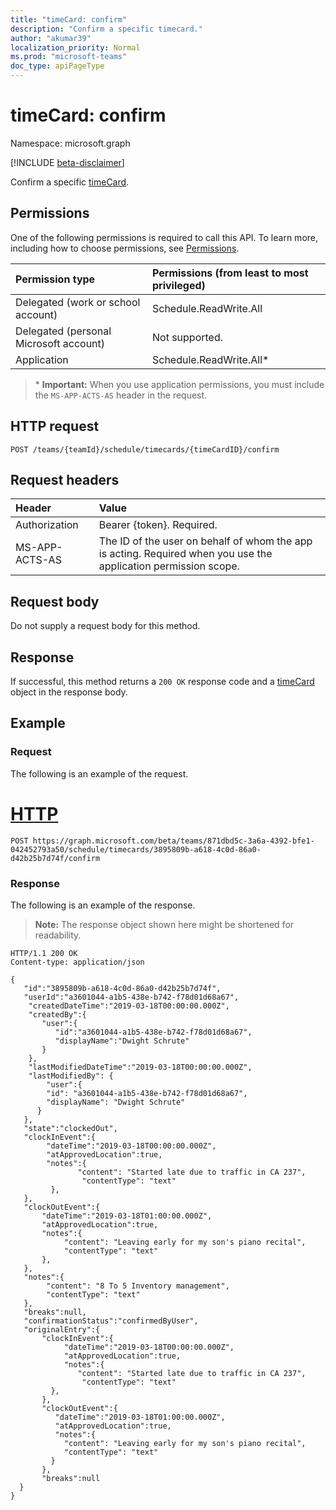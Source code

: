 ```yaml
---
title: "timeCard: confirm"
description: "Confirm a specific timecard."
author: "akumar39"
localization_priority: Normal
ms.prod: "microsoft-teams"
doc_type: apiPageType
---
```


# timeCard: confirm

Namespace: microsoft.graph

[!INCLUDE [beta-disclaimer](../../includes/beta-disclaimer.md)]

Confirm a specific [timeCard](../resources/timeCard.md).

## Permissions

One of the following permissions is required to call this API. To learn more, including how to choose permissions, see [Permissions](/graph/permissions-reference).

|Permission type      | Permissions (from least to most privileged)              |
|:--------------------|:---------------------------------------------------------|
|Delegated (work or school account) | Schedule.ReadWrite.All    |
|Delegated (personal Microsoft account) | Not supported.    |
|Application | Schedule.ReadWrite.All* |

>\* **Important:** When you use application permissions, you must include the `MS-APP-ACTS-AS` header in the request.

## HTTP request

<!-- { "blockType": "ignored" } -->

```http
POST /teams/{teamId}/schedule/timecards/{timeCardID}/confirm
```

## Request headers

| Header       | Value |
|:---------------|:--------|
| Authorization  | Bearer {token}. Required.  |
| MS-APP-ACTS-AS | The ID of the user on behalf of whom the app is acting. Required when you use the application permission scope. |

## Request body
Do not supply a request body for this method.

## Response

If successful, this method returns a `200 OK` response code and a [timeCard](../resources/timeCard.md) object in the response body.

## Example

### Request
The following is an example of the request. 

# [HTTP](#tab/http)
<!-- {
  "blockType": "request",
  "name": "timecard-confirm"
}-->

```http
POST https://graph.microsoft.com/beta/teams/871dbd5c-3a6a-4392-bfe1-042452793a50/schedule/timecards/3895809b-a618-4c0d-86a0-d42b25b7d74f/confirm
```

### Response

The following is an example of the response. 

>**Note:** The response object shown here might be shortened for readability.
<!-- {
  "blockType": "response",
  "truncated": true,
  "@odata.type": "microsoft.graph.timeCard"
} -->

```http
HTTP/1.1 200 OK
Content-type: application/json

{
   "id":"3895809b-a618-4c0d-86a0-d42b25b7d74f",
   "userId":"a3601044-a1b5-438e-b742-f78d01d68a67",
    "createdDateTime":"2019-03-18T00:00:00.000Z",
    "createdBy":{
       "user":{
          "id":"a3601044-a1b5-438e-b742-f78d01d68a67",
          "displayName":"Dwight Schrute"
       }
    },
    "lastModifiedDateTime":"2019-03-18T00:00:00.000Z",
    "lastModifiedBy": {
        "user":{
        "id": "a3601044-a1b5-438e-b742-f78d01d68a67",
        "displayName": "Dwight Schrute"
      }    
   },
   "state":"clockedOut",
   "clockInEvent":{
        "dateTime":"2019-03-18T00:00:00.000Z",
        "atApprovedLocation":true,
        "notes":{
               "content": "Started late due to traffic in CA 237",
                "contentType": "text"
         },
   },
   "clockOutEvent":{
       "dateTime":"2019-03-18T01:00:00.000Z",
       "atApprovedLocation":true,
       "notes":{
            "content": "Leaving early for my son's piano recital",
            "contentType": "text"
       },
   },
   "notes":{
        "content": "8 To 5 Inventory management",
        "contentType": "text"
   },
   "breaks":null,
   "confirmationStatus":"confirmedByUser",
   "originalEntry":{
       "clockInEvent":{
            "dateTime":"2019-03-18T00:00:00.000Z",
            "atApprovedLocation":true,
            "notes":{
               "content": "Started late due to traffic in CA 237",
                "contentType": "text"
         },
       },
       "clockOutEvent":{
          "dateTime":"2019-03-18T01:00:00.000Z",
          "atApprovedLocation":true,
          "notes":{
            "content": "Leaving early for my son's piano recital",
            "contentType": "text"
         }
       },
       "breaks":null
  }
}
```

<!-- uuid: 8fcb5dbc-d5aa-4681-8e31-b001d5168d79
2015-10-25 14:57:30 UTC -->
<!--
{
  "type": "#page.annotation",
  "description": "Confirm timecard",
  "keywords": "",
  "section": "documentation",
  "tocPath": "",
  "suppressions": [
  ]
}
-->
